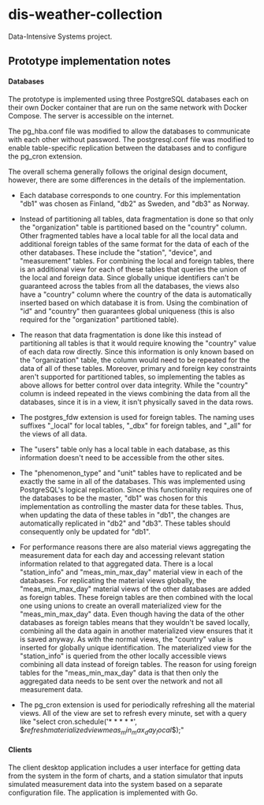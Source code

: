 # dis-weather-collection
Data-Intensive Systems project.

## Prototype implementation notes

#### Databases

The prototype is implemented using three PostgreSQL databases each on their own Docker container that are run on the same network with Docker Compose. The server is accessible on the internet. 

The pg_hba.conf file was modified to allow the databases to communicate with each other without password. The postgresql.conf file was modified to enable table-specific replication between the databases and to configure the pg_cron extension. 

The overall schema generally follows the original design document, however, there are some differences in the details of the implementation.

- Each database corresponds to one country. For this implementation "db1" was chosen as Finland, "db2" as Sweden, and "db3" as Norway. 

- Instead of partitioning all tables, data fragmentation is done so that only the "organization" table is partitioned based on the "country" column. Other fragmented tables have a local table for all the local data and additional foreign tables of the same format for the data of each of the other databases. These include the "station", "device", and "measurement" tables. For combining the local and foreign tables, there is an additional view for each of these tables that queries the union of the local and foreign data. Since globally unique identifiers can't be guaranteed across the tables from all the databases, the views also have a "country" column where the country of the data is automatically inserted based on which database it is from. Using the combination of "id" and "country" then guarantees global uniqueness (this is also required for the "organization" partitioned table). 

- The reason that data fragmentation is done like this instead of partitioning all tables is that it would require knowing the "country" value of each data row directly. Since this information is only known based on the "organization" table, the column would need to be repeated for the data of all of these tables. Moreover, primary and foreign key constraints aren't supported for partitioned tables, so implementing the tables as above allows for better control over data integrity. While the "country" column is indeed repeated in the views combining the data from all the databases, since it is in a view, it isn't physically saved in the data rows. 

- The postgres_fdw extension is used for foreign tables. The naming uses suffixes "_local" for local tables, "_dbx" for foreign tables, and "_all" for the views of all data. 

- The "users" table only has a local table in each database, as this information doesn't need to be accessible from the other sites.

- The "phenomenon_type" and "unit" tables have to replicated and be exactly the same in all of the databases. This was implemented using PostgreSQL's logical replication. Since this functionality requires one of the databases to be the master, "db1" was chosen for this implementation as controlling the master data for these tables. Thus, when updating the data of these tables in "db1", the changes are automatically replicated in "db2" and "db3". These tables should consequently only be updated for "db1". 

- For performance reasons there are also material views aggregating the measurement data for each day and accessing relevant station information related to that aggregated data. There is a local "station_info" and "meas_min_max_day" material view in each of the databases. For replicating the material views globally, the "meas_min_max_day" material views of the other databases are added as foreign tables. These foreign tables are then combined with the local one using unions to create an overall materialized view for the "meas_min_max_day" data. Even though having the data of the other databases as foreign tables means that they wouldn't be saved locally, combining all the data again in another materialized view ensures that it is saved anyway. As with the normal views, the "country" value is inserted for globally unique identification. The materialized view for the "station_info" is queried from the other locally accessible views combining all data instead of foreign tables. The reason for using foreign tables for the "meas_min_max_day" data is that then only the aggregated data needs to be sent over the network and not all measurement data. 

- The pg_cron extension is used for periodically refreshing all the material views. All of the view are set to refresh every minute, set with a query like "select cron.schedule('* * * * *', \$$refresh materialized view meas_min_max_day_local$$);"


#### Clients

The client desktop application includes a user interface for getting data from the system in the form of charts, and a station simulator that inputs simulated measurement data into the system based on a separate configuration file. The application is implemented with Go. 
